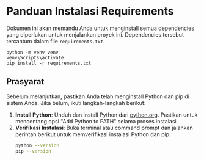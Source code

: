 # Panduan Instalasi Requirements

Dokumen ini akan memandu Anda untuk menginstall semua dependencies yang diperlukan untuk menjalankan proyek ini. Dependencies tersebut tercantum dalam file `requirements.txt`.

```
python -m venv venv
venv\Scripts\activate
pip install -r requirements.txt
```

## Prasyarat

Sebelum melanjutkan, pastikan Anda telah menginstall Python dan pip di sistem Anda. Jika belum, ikuti langkah-langkah berikut:

1. **Install Python**: Unduh dan install Python dari [python.org](https://www.python.org/downloads/). Pastikan untuk mencentang opsi "Add Python to PATH" selama proses instalasi.
2. **Verifikasi Instalasi**: Buka terminal atau command prompt dan jalankan perintah berikut untuk memverifikasi instalasi Python dan pip:
   ```bash
   python --version
   pip --version